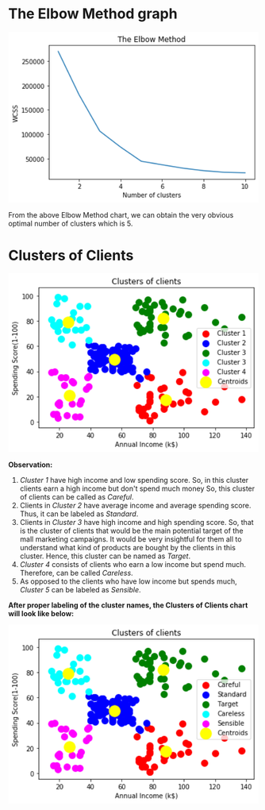 # The Elbow Method graph
<img src="Visualization/The Elbow Method.jpeg" width="600px">

From the above Elbow Method chart, we can obtain the very obvious optimal number of clusters which is 5.

# Clusters of Clients
<img src="Visualization/Clusters of Clients.jpeg" width="600px">


**Observation:**
1. *Cluster 1* have high income and low spending score. So, in this cluster clients earn a high income but don't spend much money So, this cluster of clients can be called as *Careful*.
2. Clients in *Cluster 2* have average income and average spending score. Thus, it can be labeled as *Standard*.
3. Clients in *Cluster 3* have high income and high spending score. So, that is the cluster of clients that would be the main potential target of the mall marketing campaigns. It would be very insightful for them all to understand what kind of products are bought by the clients in this cluster. Hence, this cluster can be named as *Target*.
4. *Cluster 4* consists of clients who earn a low income but spend much. Therefore, can be called *Careless*.
5. As opposed to the clients who have low income but spends much, *Cluster 5* can be labeled as *Sensible*.

**After proper labeling of the cluster names, the Clusters of Clients chart will look like below:**

<img src="Visualization/Clusters of Clients_with_Labels.jpeg" width="600px">

